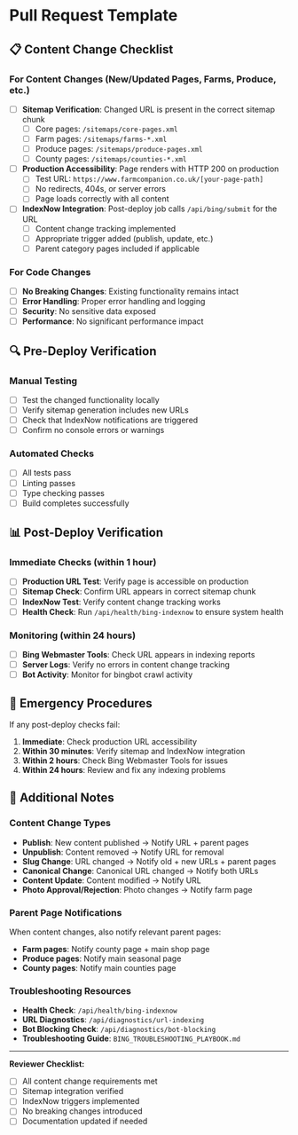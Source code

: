 # Pull Request Template

## 📋 Content Change Checklist

### For Content Changes (New/Updated Pages, Farms, Produce, etc.)

- [ ] **Sitemap Verification**: Changed URL is present in the correct sitemap chunk
  - [ ] Core pages: `/sitemaps/core-pages.xml`
  - [ ] Farm pages: `/sitemaps/farms-*.xml`
  - [ ] Produce pages: `/sitemaps/produce-pages.xml`
  - [ ] County pages: `/sitemaps/counties-*.xml`

- [ ] **Production Accessibility**: Page renders with HTTP 200 on production
  - [ ] Test URL: `https://www.farmcompanion.co.uk/[your-page-path]`
  - [ ] No redirects, 404s, or server errors
  - [ ] Page loads correctly with all content

- [ ] **IndexNow Integration**: Post-deploy job calls `/api/bing/submit` for the URL
  - [ ] Content change tracking implemented
  - [ ] Appropriate trigger added (publish, update, etc.)
  - [ ] Parent category pages included if applicable

### For Code Changes

- [ ] **No Breaking Changes**: Existing functionality remains intact
- [ ] **Error Handling**: Proper error handling and logging
- [ ] **Security**: No sensitive data exposed
- [ ] **Performance**: No significant performance impact

## 🔍 Pre-Deploy Verification

### Manual Testing
- [ ] Test the changed functionality locally
- [ ] Verify sitemap generation includes new URLs
- [ ] Check that IndexNow notifications are triggered
- [ ] Confirm no console errors or warnings

### Automated Checks
- [ ] All tests pass
- [ ] Linting passes
- [ ] Type checking passes
- [ ] Build completes successfully

## 📊 Post-Deploy Verification

### Immediate Checks (within 1 hour)
- [ ] **Production URL Test**: Verify page is accessible on production
- [ ] **Sitemap Check**: Confirm URL appears in correct sitemap chunk
- [ ] **IndexNow Test**: Verify content change tracking works
- [ ] **Health Check**: Run `/api/health/bing-indexnow` to ensure system health

### Monitoring (within 24 hours)
- [ ] **Bing Webmaster Tools**: Check URL appears in indexing reports
- [ ] **Server Logs**: Verify no errors in content change tracking
- [ ] **Bot Activity**: Monitor for bingbot crawl activity

## 🚨 Emergency Procedures

If any post-deploy checks fail:

1. **Immediate**: Check production URL accessibility
2. **Within 30 minutes**: Verify sitemap and IndexNow integration
3. **Within 2 hours**: Check Bing Webmaster Tools for issues
4. **Within 24 hours**: Review and fix any indexing problems

## 📝 Additional Notes

### Content Change Types
- **Publish**: New content published → Notify URL + parent pages
- **Unpublish**: Content removed → Notify URL for removal
- **Slug Change**: URL changed → Notify old + new URLs + parent pages
- **Canonical Change**: Canonical URL changed → Notify both URLs
- **Content Update**: Content modified → Notify URL
- **Photo Approval/Rejection**: Photo changes → Notify farm page

### Parent Page Notifications
When content changes, also notify relevant parent pages:
- **Farm pages**: Notify county page + main shop page
- **Produce pages**: Notify main seasonal page
- **County pages**: Notify main counties page

### Troubleshooting Resources
- **Health Check**: `/api/health/bing-indexnow`
- **URL Diagnostics**: `/api/diagnostics/url-indexing`
- **Bot Blocking Check**: `/api/diagnostics/bot-blocking`
- **Troubleshooting Guide**: `BING_TROUBLESHOOTING_PLAYBOOK.md`

---

**Reviewer Checklist:**
- [ ] All content change requirements met
- [ ] Sitemap integration verified
- [ ] IndexNow triggers implemented
- [ ] No breaking changes introduced
- [ ] Documentation updated if needed
